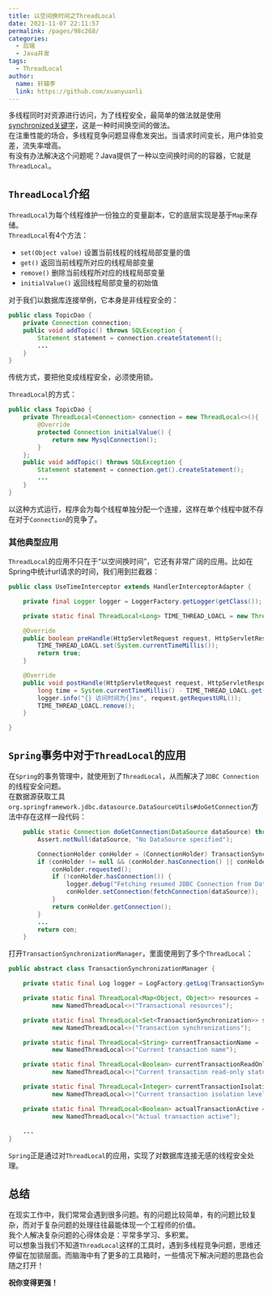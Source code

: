 ```yaml
---
title: 以空间换时间之ThreadLocal
date: 2021-11-07 22:11:57
permalink: /pages/98c268/
categories:
  - 后端
  - Java并发
tags:
  - ThreadLocal
author: 
  name: 轩辕李
  link: https://github.com/xuanyuanli
---
```


多线程同时对资源进行访问，为了线程安全，最简单的做法就是使用[synchronized关键字](/pages/29b2de/)，这是一种时间换空间的做法。  
在注重性能的场合，多线程竞争问题显得愈发突出。当请求时间变长，用户体验变差，流失率增高。  
有没有办法解决这个问题呢？Java提供了一种以空间换时间的的容器，它就是`ThreadLocal`。  

<!-- more -->

## `ThreadLocal`介绍 
`ThreadLocal`为每个线程维护一份独立的变量副本，它的底层实现是基于`Map`来存储。  
`ThreadLocal`有4个方法：
- `set(Object value)`		设置当前线程的线程局部变量的值
- `get()`				返回当前线程所对应的线程局部变量
- `remove()`			删除当前线程所对应的线程局部变量
- `initialValue()`		返回线程局部变量的初始值

对于我们以数据库连接举例，它本身是非线程安全的：
```java
public class TopicDao {
    private Connection connection;
    public void addTopic() throws SQLException {
        Statement statement = connection.createStatement();
        ...
    }
}
```
传统方式，要把他变成线程安全，必须使用锁。

`ThreadLocal`的方式：
```java
public class TopicDao {
    private ThreadLocal<Connection> connection = new ThreadLocal<>(){
        @Override
        protected Connection initialValue() {
            return new MysqlConnection();
        }
    };
    public void addTopic() throws SQLException {
        Statement statement = connection.get().createStatement();
        ...
    }
}
```
以这种方式运行，程序会为每个线程单独分配一个连接，这样在单个线程中就不存在对于`Connection`的竞争了。  

### 其他典型应用
`ThreadLocal`的应用不只在于“以空间换时间”，它还有非常广阔的应用。比如在Spring中统计url请求的时间，我们用到拦截器：
```java
public class UseTimeInterceptor extends HandlerInterceptorAdapter {

    private final Logger logger = LoggerFactory.getLogger(getClass());

    private static final ThreadLocal<Long> TIME_THREAD_LOACL = new ThreadLocal<>();

    @Override
    public boolean preHandle(HttpServletRequest request, HttpServletResponse response, Object handler) {
        TIME_THREAD_LOACL.set(System.currentTimeMillis());
        return true;
    }

    @Override
    public void postHandle(HttpServletRequest request, HttpServletResponse response, Object handler, ModelAndView modelAndView) {
        long time = System.currentTimeMillis() - TIME_THREAD_LOACL.get();
        logger.info("{} 访问时间为{}ms", request.getRequestURL());
        TIME_THREAD_LOACL.remove();
    }

}
```

## `Spring`事务中对于`ThreadLocal`的应用
在`Spring`的事务管理中，就使用到了`ThreadLocal`，从而解决了`JDBC Connection`的线程安全问题。  
在数据源获取工具`org.springframework.jdbc.datasource.DataSourceUtils#doGetConnection`方法中存在这样一段代码：
```java
	public static Connection doGetConnection(DataSource dataSource) throws SQLException {
		Assert.notNull(dataSource, "No DataSource specified");

		ConnectionHolder conHolder = (ConnectionHolder) TransactionSynchronizationManager.getResource(dataSource);
		if (conHolder != null && (conHolder.hasConnection() || conHolder.isSynchronizedWithTransaction())) {
			conHolder.requested();
			if (!conHolder.hasConnection()) {
				logger.debug("Fetching resumed JDBC Connection from DataSource");
				conHolder.setConnection(fetchConnection(dataSource));
			}
			return conHolder.getConnection();
		}
        ...
		return con;
	}
```
打开`TransactionSynchronizationManager`，里面使用到了多个`ThreadLocal`：
```java
public abstract class TransactionSynchronizationManager {

    private static final Log logger = LogFactory.getLog(TransactionSynchronizationManager.class);

    private static final ThreadLocal<Map<Object, Object>> resources =
            new NamedThreadLocal<>("Transactional resources");

    private static final ThreadLocal<Set<TransactionSynchronization>> synchronizations =
            new NamedThreadLocal<>("Transaction synchronizations");

    private static final ThreadLocal<String> currentTransactionName =
            new NamedThreadLocal<>("Current transaction name");

    private static final ThreadLocal<Boolean> currentTransactionReadOnly =
            new NamedThreadLocal<>("Current transaction read-only status");

    private static final ThreadLocal<Integer> currentTransactionIsolationLevel =
            new NamedThreadLocal<>("Current transaction isolation level");

    private static final ThreadLocal<Boolean> actualTransactionActive =
            new NamedThreadLocal<>("Actual transaction active");
    
    ...
}
```
`Spring`正是通过对`ThreadLocal`的应用，实现了对数据库连接无感的线程安全处理。  

## 总结
在现实工作中，我们常常会遇到很多问题。有的问题比较简单，有的问题比较复杂，而对于复杂问题的处理往往最能体现一个工程师的价值。  
我个人解决复杂问题的心得体会是：平常多学习、多积累。  
可以想象当我们不知道`ThreadLocal`这样的工具时，遇到多线程竞争问题，思维还停留在加锁层面。而脑海中有了更多的工具箱时，一些情况下解决问题的思路也会随之打开！  

**祝你变得更强！**
